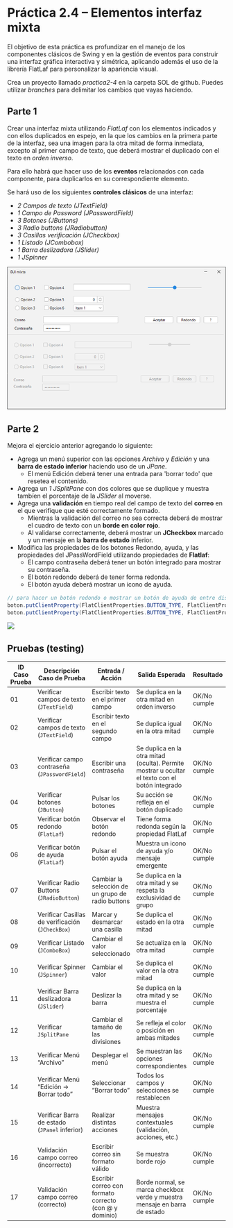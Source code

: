 # Práctica 2.4 – Elementos interfaz mixta

El objetivo de esta práctica es profundizar en el manejo de los componentes clásicos de Swing y en la gestión de eventos para construir una interfaz gráfica interactiva y simétrica, aplicando además el uso de la librería FlatLaf para personalizar la apariencia visual.

Crea un proyecto llamado *practica2-4* en la carpeta SOL de github. Puedes utilizar *branches* para delimitar los cambios que vayas haciendo.

## Parte 1

Crear una interfaz mixta utilizando *FlatLaf* con los elementos indicados y con ellos duplicados en espejo, en la que los cambios en la primera parte de la interfaz, sea una imagen para la otra mitad de forma inmediata, excepto al primer campo de texto, que deberá mostrar el duplicado con el texto en *orden inverso*.

Para ello habrá que hacer uso de los **eventos** relacionados con cada componente, para duplicarlos en su correspondiente elemento. 

Se hará uso de los siguientes **controles clásicos** de una interfaz:

-   *2 Campos de texto (JTextField)*
-   *1 Campo de Password (JPasswordField)*
-   *3 Botones (JButtons)*
-   *3 Radio buttons (JRadiobutton)*
-   *3 Casillas verificación (JCheckbox)*
-   *1 Listado (JCombobox)*
-   *1 Barra deslizadora (JSlider)*
-   *1 JSpinner*


![](media/b659313c2f89bf08a4f35281a33b65c3.png)

## Parte 2

Mejora el ejercicio anterior agregando lo siguiente:
- Agrega un menú superior con las opciones *Archivo* y *Edición* y una **barra de estado inferior** haciendo uso de un *JPane*.
    - El menú Edición deberá tener una entrada para 'borrar todo' que resetea el contenido.
- Agrega un *1 JSplitPane* con dos colores que se duplique y muestra tambíen el porcentaje de la *JSlider* al moverse.   
- Agrega una **validación** en tiempo real del campo de texto del **correo** en el que verifique que esté correctamente formado. 
    - Mientras la validación del correo no sea correcta deberá de mostrar el cuadro de texto con un **borde en color rojo**.
    - Al validarse correctamente, deberá mostrar un **JCheckbox** marcado y un mensaje en la **barra de estado** inferior.
- Modifica las propiedades de los botones Redondo, ayuda, y las propiedades del JPassWordField utilizando propiedades de **Flatlaf**:
    - El campo contraseña deberá tener un botón integrado para mostrar su contraseña.
    - El botón redondo deberá de tener forma redonda.
    - El botón ayuda deberá mostrar un icono de ayuda.

```java
// para hacer un botón redondo o mostrar un botón de ayuda de entre distintas propiedades de Flatlaf
boton.putClientProperty(FlatClientProperties.BUTTON_TYPE, FlatClientProperties.BUTTON_TYPE_ROUND_RECT); 
boton.putClientProperty(FlatClientProperties.BUTTON_TYPE, FlatClientProperties.BUTTON_TYPE_HELP);
````

![](media/b659313c2f89bf08a4f35281a33b65c4.png)

## Pruebas (testing) 

| ID Caso Prueba | Descripción Caso de Prueba                       | Entrada / Acción                                       | Salida Esperada                                                                                 | Resultado    |
| -------------- | ------------------------------------------------ | ------------------------------------------------------ | ----------------------------------------------------------------------------------------------- | ------------ |
| 01             | Verificar campos de texto (`JTextField`)         | Escribir texto en el primer campo                      | Se duplica en la otra mitad en orden inverso                                                    | OK/No cumple |
| 02             | Verificar campos de texto (`JTextField`)         | Escribir texto en el segundo campo                     | Se duplica igual en la otra mitad                                                               | OK/No cumple |
| 03             | Verificar campo contraseña (`JPasswordField`)    | Escribir una contraseña                                | Se duplica en la otra mitad (oculta). Permite mostrar u ocultar el texto con el botón integrado | OK/No cumple |
| 04             | Verificar botones (`JButton`)                    | Pulsar los botones                                     | Su acción se refleja en el botón duplicado                                                      | OK/No cumple |
| 05             | Verificar botón redondo (`FlatLaf`)              | Observar el botón redondo                              | Tiene forma redonda según la propiedad FlatLaf                                                  | OK/No cumple |
| 06             | Verificar botón de ayuda (`FlatLaf`)             | Pulsar el botón ayuda                                  | Muestra un icono de ayuda y/o mensaje emergente                                                 | OK/No cumple |
| 07             | Verificar Radio Buttons (`JRadioButton`)         | Cambiar la selección de un grupo de radio buttons      | Se duplica en la otra mitad y se respeta la exclusividad de grupo                               | OK/No cumple |
| 08             | Verificar Casillas de verificación (`JCheckBox`) | Marcar y desmarcar una casilla                         | Se duplica el estado en la otra mitad                                                           | OK/No cumple |
| 09             | Verificar Listado (`JComboBox`)                  | Cambiar el valor seleccionado                          | Se actualiza en la otra mitad                                                                   | OK/No cumple |
| 10             | Verificar Spinner (`JSpinner`)                   | Cambiar el valor                                       | Se duplica el valor en la otra mitad                                                            | OK/No cumple |
| 11             | Verificar Barra deslizadora (`JSlider`)          | Deslizar la barra                                      | Se duplica en la otra mitad y se muestra el porcentaje                                          | OK/No cumple |
| 12             | Verificar `JSplitPane`                           | Cambiar el tamaño de las divisiones                    | Se refleja el color o posición en ambas mitades                                                 | OK/No cumple |
| 13             | Verificar Menú “Archivo”                         | Desplegar el menú                                      | Se muestran las opciones correspondientes                                                       | OK/No cumple |
| 14             | Verificar Menú “Edición → Borrar todo”           | Seleccionar “Borrar todo”                              | Todos los campos y selecciones se restablecen                                                   | OK/No cumple |
| 15             | Verificar Barra de estado (`JPanel` inferior)    | Realizar distintas acciones                            | Muestra mensajes contextuales (validación, acciones, etc.)                                      | OK/No cumple |
| 16             | Validación campo correo (incorrecto)             | Escribir correo sin formato válido                     | Se muestra borde rojo                                                                           | OK/No cumple |
| 17             | Validación campo correo (correcto)               | Escribir correo con formato correcto (con @ y dominio) | Borde normal, se marca checkbox verde y muestra mensaje en barra de estado                      | OK/No cumple |

